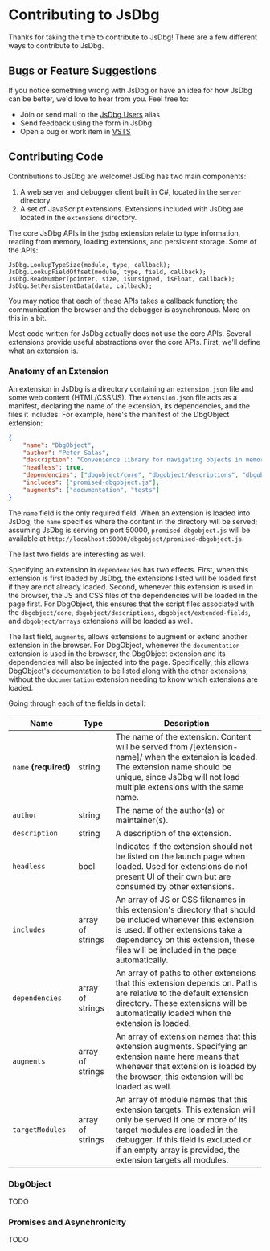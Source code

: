 # Contributing to JsDbg

Thanks for taking the time to contribute to JsDbg!  There are a few different ways to contribute to JsDbg.

## Bugs or Feature Suggestions

If you notice something wrong with JsDbg or have an idea for how JsDbg can be better, we'd love to hear from you. Feel free to:
* Join or send mail to the [JsDbg Users](mailto:jsdbgusers@microsoft.com) alias 
* Send feedback using the form in JsDbg
* Open a bug or work item in [VSTS](http://aka.ms/jsdbgwork)

## Contributing Code

Contributions to JsDbg are welcome!  JsDbg has two main components:

1. A web server and debugger client built in C#, located in the `server` directory.
2. A set of JavaScript extensions.  Extensions included with JsDbg are located in the `extensions` directory.

The core JsDbg APIs in the `jsdbg` extension relate to type information, reading from memory, loading extensions,
and persistent storage.  Some of the APIs:

```
JsDbg.LookupTypeSize(module, type, callback);
JsDbg.LookupFieldOffset(module, type, field, callback);
JsDbg.ReadNumber(pointer, size, isUnsigned, isFloat, callback);
JsDbg.SetPersistentData(data, callback);
```

You may notice that each of these APIs takes a callback function; the communication the browser and the debugger is asynchronous.  More on this in a bit.

Most code written for JsDbg actually does not use the core APIs.  Several extensions provide useful abstractions over the core APIs.  First, we'll define what an extension is.

### Anatomy of an Extension

An extension in JsDbg is a directory containing an `extension.json` file and some web content (HTML/CSS/JS).  The `extension.json` file acts as a manifest, declaring the name of the extension, its dependencies, and the files it includes.  For example, here's the manifest of the DbgObject extension:

```json
{
    "name": "DbgObject",
    "author": "Peter Salas",
    "description": "Convenience library for navigating objects in memory.",
    "headless": true,
    "dependencies": ["dbgobject/core", "dbgobject/descriptions", "dbgobject/extended-fields", "dbgobject/arrays"],
    "includes": ["promised-dbgobject.js"],
    "augments": ["documentation", "tests"]
}
```

The `name` field is the only required field.  When an extension is loaded into JsDbg, the `name` specifies where the content in the directory will be served; assuming JsDbg is serving on port 50000, `promised-dbgobject.js` will be available at `http://localhost:50000/dbgobject/promised-dbgobject.js`.

The last two fields are interesting as well.

Specifying an extension in `dependencies` has two effects.  First, when this extension is first loaded by JsDbg, the extensions listed will be loaded first if they are not already loaded.  Second, whenever this extension is used in the browser, the JS and CSS files of the dependencies will be loaded in the page first.  For DbgObject, this ensures that the script files associated with the `dbgobject/core`, `dbgobject/descriptions`, `dbgobject/extended-fields`, and `dbgobject/arrays` extensions will be loaded as well.

The last field, `augments`, allows extensions to augment or extend another extension in the browser.  For DbgObject, whenever the `documentation` extension is used in the browser, the DbgObject extension and its dependencies will also be injected into the page.  Specifically, this allows DbgObject's documentation to be listed along with the other extensions, without the `documentation` extension needing to know which extensions are loaded.

Going through each of the fields in detail:

Name | Type | Description
-----|------|------------
`name`&nbsp;**(required)** | string | The name of the extension.  Content will be served from /[extension-name]/ when the extension is loaded.  The extension name should be unique, since JsDbg will not load multiple extensions with the same name.
`author` | string | The name of the author(s) or maintainer(s).
`description` | string | A description of the extension.
`headless` | bool | Indicates if the extension should not be listed on the launch page when loaded.  Used for extensions do not present UI of their own but are consumed by other extensions.
`includes` | array of strings | An array of JS or CSS filenames in this extension's directory that should be included whenever this extension is used.  If other extensions take a dependency on this extension, these files will be included in the page automatically.
`dependencies` | array of strings | An array of paths to other extensions that this extension depends on.  Paths are relative to the default extension directory.  These extensions will be automatically loaded when the extension is loaded.
`augments` | array of strings | An array of extension names that this extension augments.  Specifying an extension name here means that whenever that extension is loaded by the browser, this extension will be loaded as well.
`targetModules` | array of strings | An array of module names that this extension targets. This extension will only be served if one or more of its target modules are loaded in the debugger. If this field is excluded or if an empty array is provided, the extension targets all modules.

### DbgObject

TODO

### Promises and Asynchronicity

TODO

